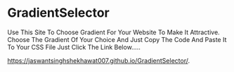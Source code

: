 # GradientSelector
Use This Site To Choose Gradient For Your Website To Make It Attractive. Choose The Gradient Of Your Choice And Just Copy The Code And Paste It To Your CSS File
Just Click The Link Below.....


https://jaswantsinghshekhawat007.github.io/GradientSelector/.
